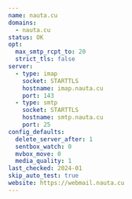```yaml
---
name: nauta.cu
domains:
  - nauta.cu
status: OK
opt:
  max_smtp_rcpt_to: 20
  strict_tls: false
server:
  - type: imap
    socket: STARTTLS
    hostname: imap.nauta.cu
    port: 143
  - type: smtp
    socket: STARTTLS
    hostname: smtp.nauta.cu
    port: 25
config_defaults:
  delete_server_after: 1
  sentbox_watch: 0
  mvbox_move: 0
  media_quality: 1
last_checked: 2024-01
skip_auto_test: true
website: https://webmail.nauta.cu
---
```


